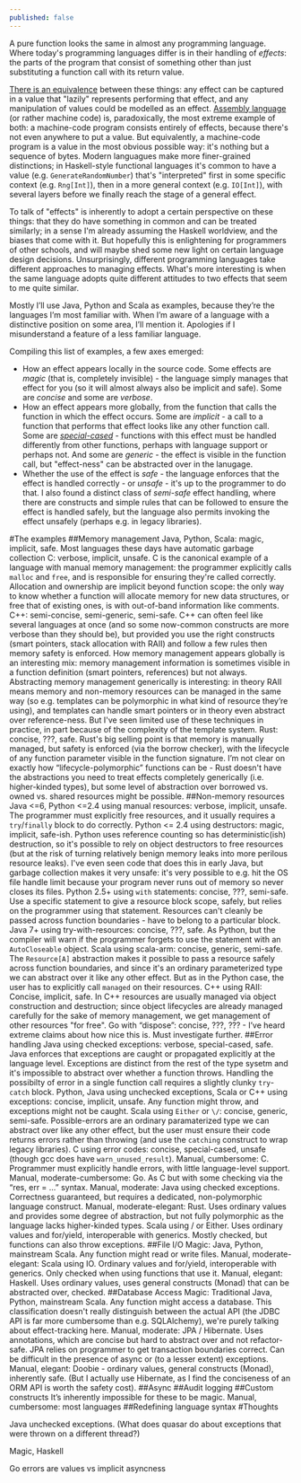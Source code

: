 ```yaml
---
published: false
---
```


A pure function looks the same in almost any programming language. Where today's programming languages differ is in their handling of *effects*: the parts of the program that consist of something other than just substituting a function call with its return value.

[There is an equivalence](http://conal.net/blog/posts/the-c-language-is-purely-functional) between these things: any effect can be captured in a value that "lazily" represents performing that effect, and any manipulation of values could be modelled as an effect. [Assembly language](http://wall.org/~lewis/2013/10/15/asm-monad.html) (or rather machine code) is, paradoxically, the most extreme example of both: a machine-code program consists entirely of effects, because there's not even anywhere to put a value. But equivalently, a machine-code program is a value in the most obvious possible way: it's nothing but a sequence of bytes. Modern languagues make more finer-grained distinctions; in Haskell-style functional languages it's common to have a value (e.g. `GenerateRandomNumber`) that's "interpreted" first in some specific context (e.g. `Rng[Int]`), then in a more general context (e.g. `IO[Int]`), with several layers before we finally reach the stage of a general effect.

To talk of "effects" is inherently to adopt a certain perspective on these things: that they do have something in common and can be treated similarly; in a sense I'm already assuming the Haskell worldview, and the biases that come with it. But hopefully this is enlightening for programmers of other schools, and will maybe shed some new light on certain language design decisions. Unsurprisingly, different programming languages take different approaches to managing effects. What's more interesting is when the same language adopts quite different attitudes to two effects that seem to me quite similar.

Mostly I’ll use Java, Python and Scala as examples, because they’re the languages I’m most familiar with. When I’m aware of a language with a distinctive position on some area, I’ll mention it. Apologies if I misunderstand a feature of a less familiar language.

Compiling this list of examples, a few axes emerged:

 * How an effect appears locally in the source code. Some effects are *magic* (that is, completely invisible) - the language simply manages that effect for you (so it will almost always also be implicit and safe). Some are *concise* and some are *verbose*.
 * How an effect appears more globally, from the function that calls the function in which the effect occurs. Some are *implicit* - a call to a function that performs that effect looks like any other function call. Some are *[special-cased](http://journal.stuffwithstuff.com/2015/02/01/what-color-is-your-function/)* - functions with this effect must be handled differently from other functions, perhaps with language support or perhaps not. And some are *generic* - the effect is visible in the function call, but "effect-ness" can be abstracted over in the lanugage.
 * Whether the use of the effect is *safe* - the language enforces that the effect is handled correctly - or *unsafe* - it's up to the programmer to do that. I also found a distinct class of *semi-safe* effect handling, where there are constructs and simple rules that can be followed to ensure the effect is handled safely, but the language also permits invoking the effect unsafely (perhaps e.g. in legacy libraries).
 
#The examples
##Memory management
Java, Python, Scala: magic, implicit, safe. Most languages these days have automatic garbage collection
C: verbose, implicit, unsafe. C is the canonical example of a language with manual memory management: the programmer explicitly calls `malloc` and `free`, and is responsible for ensuring they're called correctly. Allocation and ownership are implicit beyond function scope: the only way to know whether a function will allocate memory for new data structures, or free that of existing ones, is with out-of-band information like comments.
C++: semi-concise, semi-generic, semi-safe. C++ can often feel like several languages at once (and so some now-common constructs are more verbose than they should be), but provided you use the right constructs (smart pointers, stack allocation with RAII) and follow a few rules then memory safety is enforced. How memory management appears globally is an interesting mix: memory management information is sometimes visible in a function definition (smart pointers, references) but not always. Abstracting memory management generically is interesting: in theory RAII means memory and non-memory resources can be managed in the same way (so e.g. templates can be polymorphic in what kind of resource they’re using), and templates can handle smart pointers or in theory even abstract over reference-ness. But I've seen limited use of these techniques in practice, in part because of the complexity of the template system.
Rust: concise, ???, safe. Rust's big selling point is that memory is manually managed, but safety is enforced (via the borrow checker), with the lifecycle of any function parameter visible in the function signature. I’m not clear on exactly how “lifecycle-polymorphic” functions can be - Rust doesn't have the abstractions you need to treat effects completely generically (i.e. higher-kinded types), but some level of abstraction over borrowed vs. owned vs. shared resources might be possible.
##Non-memory resources
Java <=6, Python <=2.4 using manual resources: verbose, implicit, unsafe. The programmer must explicitly free resources, and it usually requires a  `try`/`finally` block to do correctly.
Python <= 2.4 using destructors: magic, implicit, safe-ish. Python uses reference counting so has deterministic(ish) destruction, so it's possible to rely on object destructors to free resources (but at the risk of turning relatively benign memory leaks into more perilous resource leaks). I've even seen code that does this in early Java, but garbage collection makes it very unsafe: it's very possible to e.g. hit the OS file handle limit because your program never runs out of memory so never closes its files.
Python 2.5+ using `with` statements: concise, ???, semi-safe. Use a specific statement to give a resource block scope, safely, but relies on the programmer using that statement. Resources can't cleanly be passed across function boundaries - have to belong to a particular block.
Java 7+ using try-with-resources: concise, ???, safe. As Python, but the compiler will warn if the programmer forgets to use the statement with an `AutoCloseable` object.
Scala using scala-arm: concise, generic, semi-safe. The `Resource[A]` abstraction makes it possible to pass a resource safely across function boundaries, and since it's an ordinary parameterized type we can abstract over it like any other effect. But as in the Python case, the user has to explicitly call `managed` on their resources.
C++ using RAII: Concise, implicit, safe. In C++ resources are usually managed via object construction and destruction; since object lifecycles are already managed carefully for the sake of memory management, we get management of other resources "for free".
Go with “dispose”: concise, ???, ??? - I’ve heard extreme claims about how nice this is. Must investigate further.
##Error handling
Java using checked exceptions: verbose, special-cased, safe. Java enforces that exceptions are caught or propagated explicitly at the language level. Exceptions are distinct from the rest of the type sysetm and it's impossible to abstract over whether a function throws. Handling the possibilty of error in a single function call requires a slightly clunky `try`-`catch` block.
Python, Java using unchecked exceptions, Scala or C++ using exceptions: concise, implicit, unsafe. Any function might throw, and exceptions might not be caught.
Scala using `Either` or `\/`: concise, generic, semi-safe. Possible-errors are an ordinary paramaterized type we can abstract over like any other effect, but the user must ensure their code returns errors rather than throwing (and use the `catching` construct to wrap legacy libraries).
C using error codes: concise, special-cased, unsafe (though gcc does have  `warn_unused_result`). 
Manual, cumbersome: C. Programmer must explicitly handle errors, with little language-level support.
Manual, moderate-cumbersome: Go. As C but with some checking via the “res, err = …” syntax.
Manual, moderate: Java using checked exceptions. Correctness guaranteed, but requires a dedicated, non-polymorphic language construct.
Manual, moderate-elegant: Rust. Uses ordinary values and provides some degree of abstraction, but not fully polymorphic as the language lacks higher-kinded types.
Scala using \/ or Either. Uses ordinary values and for/yield, interoperable with generics. Mostly checked, but functions can also throw exceptions.
##File I/O
Magic: Java, Python, mainstream Scala. Any function might read or write files.
Manual, moderate-elegant: Scala using IO. Ordinary values and for/yield, interoperable with generics. Only checked when using functions that use it.
Manual, elegant: Haskell. Uses ordinary values, uses general constructs (Monad) that can be abstracted over, checked.
##Database Access
Magic: Traditional Java, Python, mainstream Scala. Any function might access a database. This classification doesn't really distinguish between the actual API (the JDBC API is far more cumbersome than e.g. SQLAlchemy), we're purely talking about effect-tracking here.
Manual, moderate: JPA / Hibernate. Uses annotations, which are concise but hard to abstract over and not refactor-safe. JPA relies on programmer to get transaction boundaries correct. Can be difficult in the presence of async or (to a lesser extent) exceptions.
Manual, elegant: Doobie - ordinary values, general constructs (Monad), inherently safe. (But I actually use Hibernate, as I find the conciseness of an ORM API is worth the safety cost).
##Async
##Audit logging
##Custom constructs
It’s inherently impossible for these to be magic.
Manual, cumbersome: most languages
##Redefining language syntax
#Thoughts

Java unchecked exceptions. (What does quasar do about exceptions that were thrown on a different thread?)

Magic, Haskell

Go errors are values vs implicit asyncness